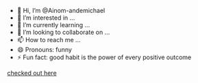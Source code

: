 - 👋 Hi, I’m @Ainom-andemichael
- 👀 I’m interested in ...
- 🌱 I’m currently learning ...
- 💞️ I’m looking to collaborate on ...
- 📫 How to reach me ...
- 😄 Pronouns: funny
- ⚡ Fun fact: good habit is the power of every positive outcome 

<!---
Ainom andemichael is a ✨ special ✨ repository because its `README.md` (this file) appears on your GitHub profile.
You can click the Preview link to take a look at your changes.
--->
[checked out here](https://www.googleadservices.com/pagead/aclk?sa=L&ai=DChcSEwjN07r2qJeIAxVslWgJHY_-PKQYABADGgJ3Zg&co=1&ase=2&gclid=CjwKCAjwlbu2BhA3EiwA3yXyu3bae6Qr6ZTB3W_SZ0D4wcdv2uNqhRJeXD3WPYEyLcMcpsJwCdYoARoCZZUQAvD_BwE&ohost=www.google.com&cid=CAESVuD25RIn39Wdfl_GS6qS6MWzzGoatex52xV0rxwU36kanWRJv22_vEfSbrPdOyeXaQ_X-_4a4f-m2nWZZIWLSdGgw91eivjgUtITrBLas-m3jzIPXPGe&sig=AOD64_0I4Q6JsoPpOXNLWQWkxf4UUCOBlw&q&nis=4&adurl&ved=2ahUKEwjitrT2qJeIAxWhVPEDHR8hBmUQ0Qx6BAgLEAE)
